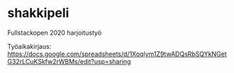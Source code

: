 # shakkipeli
Fullstackopen 2020 harjoitustyö

Työaikakirjaus: https://docs.google.com/spreadsheets/d/1Xoqlym1Z9twADQsRbSQYkNGetG32rLCuKSkfw2rWBMs/edit?usp=sharing
